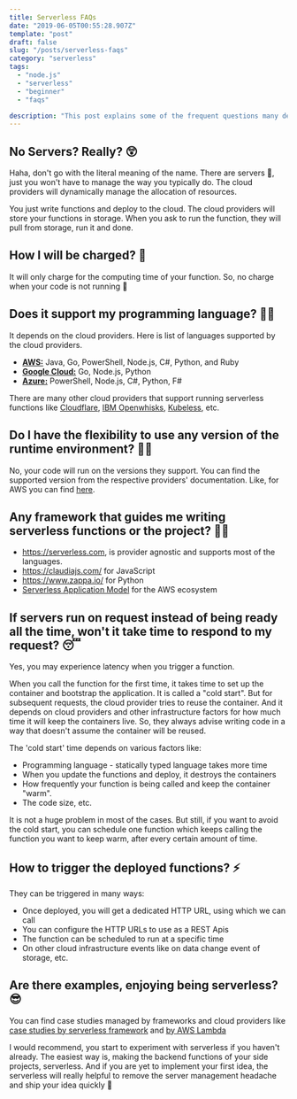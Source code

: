 ```yaml
---
title: Serverless FAQs
date: "2019-06-05T00:55:28.907Z"
template: "post"
draft: false
slug: "/posts/serverless-faqs"
category: "serverless"
tags:
  - "node.js"
  - "serverless"
  - "beginner"
  - "faqs"

description: "This post explains some of the frequent questions many developers have regarding Serverless"
---
```


## No Servers? Really? 😲

Haha, don't go with the literal meaning of the name. There are servers 🤦‍, just you won't have to manage the way you typically do. The cloud providers will dynamically manage the allocation of resources.

You just write functions and deploy to the cloud. The cloud providers will store your functions in storage. When you ask to run the function, they will pull from storage, run it and done.

## How I will be charged? 💸

It will only charge for the computing time of your function. So, no charge when your code is not running 🤑

## Does it support my programming language? 👨‍💻

It depends on the cloud providers. Here is list of languages supported by the cloud providers.

- [**AWS:**](https://aws.amazon.com/lambda/) Java, Go, PowerShell, Node.js, C#, Python, and Ruby
- [**Google Cloud:**](https://cloud.google.com/functions/) Go, Node.js, Python
- [**Azure:**](https://azure.microsoft.com/en-in/services/functions/) PowerShell, Node.js, C#, Python, F#

There are many other cloud providers that support running serverless functions like [Cloudflare](https://www.cloudflare.com/en-in/products/cloudflare-workers/), [IBM Openwhisks](https://www.ibm.com/in-en/cloud/functions), [Kubeless](https://kubeless.io/), etc.

## Do I have the flexibility to use any version of the runtime environment? 👩‍🔧

No, your code will run on the versions they support. You can find the supported version from the respective providers' documentation. Like, for AWS you can find [here](https://docs.aws.amazon.com/lambda/latest/dg/lambda-runtimes.html).

## Any framework that guides me writing serverless functions or the project? 👨‍🏫

- https://serverless.com, is provider agnostic and supports most of the languages.
- https://claudiajs.com/ for JavaScript
- https://www.zappa.io/ for Python
- [Serverless Application Model](https://docs.aws.amazon.com/serverless-application-model/latest/developerguide/what-is-sam.html) for the AWS ecosystem

## If servers run on request instead of being ready all the time, won't it take time to respond to my request? 😴

Yes, you may experience latency when you trigger a function.

When you call the function for the first time, it takes time to set up the container and bootstrap the application. It is called a "cold start". But for subsequent requests, the cloud provider tries to reuse the container. And it depends on cloud providers and other infrastructure factors for how much time it will keep the containers live. So, they always advise writing code in a way that doesn't assume the container will be reused.

The 'cold start' time depends on various factors like:

- Programming language - statically typed language takes more time
- When you update the functions and deploy, it destroys the containers
- How frequently your function is being called and keep the container "warm".
- The code size, etc.

It is not a huge problem in most of the cases. But still, if you want to avoid the cold start, you can schedule one function which keeps calling the function you want to keep warm, after every certain amount of time.

## How to trigger the deployed functions? ⚡️

They can be triggered in many ways:

- Once deployed, you will get a dedicated HTTP URL, using which we can call
- You can configure the HTTP URLs to use as a REST Apis
- The function can be scheduled to run at a specific time
- On other cloud infrastructure events like on data change event of storage, etc.

## Are there examples, enjoying being serverless? 😎

You can find case studies managed by frameworks and cloud providers like [case studies by serverless framework](https://serverless.com/learn/case-studies/) and [by AWS Lambda](https://aws.amazon.com/lambda/resources/customer-case-studies/)

I would recommend, you start to experiment with serverless if you haven't already. The easiest way is, making the backend functions of your side projects, serverless. And if you are yet to implement your first idea, the serverless will really helpful to remove the server management headache and ship your idea quickly 🚀
